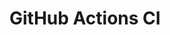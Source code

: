 # GitHub Actions CI


























































































































































































































































































































































































































































































































































































































































































































































































































































































































































































































































